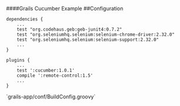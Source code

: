 ####Grails Cucumber Example
##Configuration

	dependencies {
		...
		test "org.codehaus.geb:geb-junit4:0.7.2" 
		test "org.seleniumhq.selenium:selenium-chrome-driver:2.32.0" 
		test "org.seleniumhq.selenium:selenium-support:2.32.0" 
		...
	}

	plugins {
		...
		test ':cucumber:1.0.1'
		compile ':remote-control:1.5'
		...
	}

<p class="fragment roll-in">`grails-app/conf/BuildConfig.groovy`</p>

